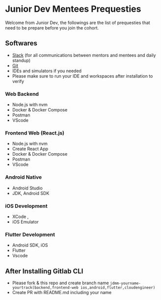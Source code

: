 # Junior Dev Mentees Prequesties

Welcome from Junior Dev, the followings are the list of prequesties that need to be prepare before you join the cohort.

## Softwares
- [Slack](https://slack.com/downloads) (for all communications between mentors and mentees and daily standup)
- [Git](https://git-scm.com/book/en/v2/Getting-Started-Installing-Git)
- IDEs and simulators if you needed
- Please make sure to run your IDE and workspaces after installation to verify

### Web Backend 
- Node.js with nvm
- Docker & Docker Compose
- Postman
- VScode

### Frontend Web (React.js)
- Node.js with nvm
- Create React App
- Docker & Docker Compose
- Postman
- VScode

### Android Native 
- Android Studio
- JDK, Android SDK 

### iOS Development 
- XCode , 
- iOS Emulator

### Flutter Development 
- Android SDK, iOS 
- Flutter 
- Vscode 

## After Installing Gitlab CLI
- Please fork & this repo and create branch name `jdmm-yourname-yourtrack(backend,frontend-web ios,android,flutter,cloudengineer)`
- Create PR with README.md including your name 

